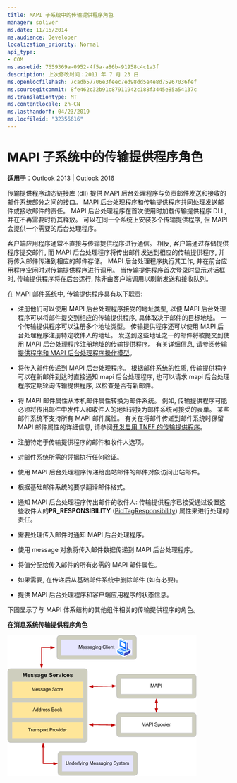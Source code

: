 ```yaml
---
title: MAPI 子系统中的传输提供程序角色
manager: soliver
ms.date: 11/16/2014
ms.audience: Developer
localization_priority: Normal
api_type:
- COM
ms.assetid: 7659369a-0952-4f5a-a86b-91958c4c1a3f
description: 上次修改时间：2011 年 7 月 23 日
ms.openlocfilehash: 7cadb57706e3feec7ed98dd5e4e8d75967036fef
ms.sourcegitcommit: 8fe462c32b91c87911942c188f3445e85a54137c
ms.translationtype: MT
ms.contentlocale: zh-CN
ms.lasthandoff: 04/23/2019
ms.locfileid: "32356616"
---
```

# <a name="transport-provider-role-in-the-mapi-subsystem"></a>MAPI 子系统中的传输提供程序角色
  
**适用于**：Outlook 2013 | Outlook 2016 
  
传输提供程序动态链接库 (dll) 提供 MAPI 后台处理程序与负责邮件发送和接收的邮件系统部分之间的接口。 MAPI 后台处理程序和传输提供程序共同处理发送邮件或接收邮件的责任。 MAPI 后台处理程序在首次使用时加载传输提供程序 DLL, 并在不再需要时将其释放。 可以在同一个系统上安装多个传输提供程序, 但 MAPI 会提供一个需要的后台处理程序。
  
客户端应用程序通常不直接与传输提供程序进行通信。 相反, 客户端通过存储提供程序提交邮件, 而 MAPI 后台处理程序将传出邮件发送到相应的传输提供程序, 并将传入邮件传递到相应的邮件存储。 MAPI 后台处理程序执行其工作, 并在前台应用程序空闲时对传输提供程序进行调用。 当传输提供程序首次登录时显示对话框时, 传输提供程序将在后台运行, 除非由客户端调用以刷新发送和接收队列。 
  
在 MAPI 邮件系统中, 传输提供程序具有以下职责:
  
- 注册他们可以使用 MAPI 后台处理程序接受的地址类型, 以便 MAPI 后台处理程序可以将邮件提交到相应的传输提供程序, 具体取决于邮件的目标地址。 一个传输提供程序可以注册多个地址类型。 传输提供程序还可以使用 MAPI 后台处理程序注册特定收件人的地址。 发送到这些地址之一的邮件将被提交到使用 MAPI 后台处理程序注册地址的传输提供程序。 有关详细信息, 请参阅[传输提供程序和 MAPI 后台处理程序操作模型](transport-provider-and-mapi-spooler-operational-model.md)。
    
- 将传入邮件传递到 MAPI 后台处理程序。 根据邮件系统的性质, 传输提供程序可以在新邮件到达时直接通知 mapi 后台处理程序, 也可以请求 mapi 后台处理程序定期轮询传输提供程序, 以检查是否有新邮件。
    
- 将 MAPI 邮件属性从本机邮件属性转换为邮件系统。 例如, 传输提供程序可能必须将传出邮件中发件人和收件人的地址转换为邮件系统可接受的表单。 某些邮件系统不支持所有 MAPI 邮件属性。 有关在将邮件传递到邮件系统时保留 MAPI 邮件属性的详细信息, 请参阅[开发启用 TNEF 的传输提供程序](developing-a-tnef-enabled-transport-provider.md)。
    
- 注册特定于传输提供程序的邮件和收件人选项。
    
- 对邮件系统所需的凭据执行任何验证。
    
- 使用 MAPI 后台处理程序传递给出站邮件的邮件对象访问出站邮件。
    
- 根据基础邮件系统的要求翻译邮件格式。
    
- 通知 MAPI 后台处理程序传出邮件的收件人: 传输提供程序已接受通过设置这些收件人的**PR_RESPONSIBILITY** ([PidTagResponsibility](pidtagresponsibility-canonical-property.md)) 属性来进行处理的责任。
    
- 需要处理传入邮件时通知 MAPI 后台处理程序。
    
- 使用 message 对象将传入邮件数据传递到 MAPI 后台处理程序。
    
- 将值分配给传入邮件的所有必需的 MAPI 邮件属性。
    
- 如果需要, 在传递后从基础邮件系统中删除邮件 (如有必要)。
    
- 提供 MAPI 后台处理程序和客户端应用程序的状态信息。
    
下图显示了与 MAPI 体系结构的其他组件相关的传输提供程序的角色。
  
**在消息系统传输提供程序角色**
  
![邮件系统中的传输提供程序角色](media/xp01.gif "邮件系统中的传输提供程序角色")
  

